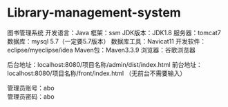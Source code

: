 # Library-management-system
图书管理系统
开发语言：Java
框架：ssm
JDK版本：JDK1.8
服务器：tomcat7
数据库：mysql 5.7（一定要5.7版本）
数据库工具：Navicat11
开发软件：eclipse/myeclipse/idea
Maven包：Maven3.3.9
浏览器：谷歌浏览器  

后台地址：localhost:8080/项目名称/admin/dist/index.html
前台地址：localhost:8080/项目名称/front/index.html （无前台不需要输入）

管理员账号：abo	
管理员密码：abo

